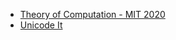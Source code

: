  - [Theory of Computation - MIT 2020](https://ocw.mit.edu/courses/18-404j-theory-of-computation-fall-2020/)
 - [Unicode It](https://www.unicodeit.net/)